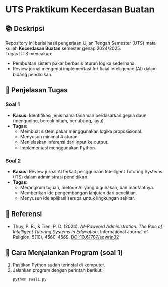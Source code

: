 # UTS Praktikum Kecerdasan Buatan

## 📚 Deskripsi
Repository ini berisi hasil pengerjaan Ujian Tengah Semester (UTS) mata kuliah **Kecerdasan Buatan** semester genap 2024/2025.  
Tugas UTS mencakup:
- Pembuatan sistem pakar berbasis aturan logika sederhana.
- Review jurnal mengenai implementasi Artificial Intelligence (AI) dalam bidang pendidikan.

## 🧠 Penjelasan Tugas
### Soal 1
- **Kasus:** Identifikasi jenis hama tanaman berdasarkan gejala daun (menguning, bercak hitam, berlubang, layu).
- **Tugas:** 
  - Membuat sistem pakar menggunakan logika proposisional.
  - Menyusun minimal 4 aturan.
  - Menjelaskan inferensi dari input ke output.
  - Implementasi menggunakan Python.

### Soal 2
- **Kasus:** Review jurnal AI terkait penggunaan Intelligent Tutoring Systems (ITS) dalam administrasi pendidikan.
- **Tugas:** 
  - Merangkum tujuan, metode AI yang digunakan, dan manfaatnya.
  - Memberikan ide pengembangan lanjutan dari penelitian.
  - Menyusun ide aplikasi serupa untuk lingkungan sekitar.

## 📖 Referensi
- Thuy, P. B., & Tien, P. D. (2024). *AI-Powered Administration: The Role of Intelligent Tutoring Systems in Education*. International Journal of Religion, 5(10), 4560–4569. [DOI:10.61707/sqwrjn32](https://doi.org/10.61707/sqwrjn32)

## 🚀 Cara Menjalankan Program (soal 1)
1. Pastikan Python sudah terinstal di komputer.
2. Jalankan program dengan perintah berikut:
   ```bash
   python soal1.py
